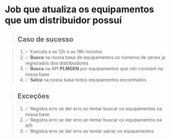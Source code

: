 # Job que atualiza os equipamentos que um distribuidor possuí

> ## Caso de sucesso

> 1. ✅ Executa a as 12h e as 18h minutos
> 2. ✅ **Busca** na nossa base de equipamentos os números de séries ja registrados dos distribuidores
> 3. ✅ **Busca** na API **PLMGEN** por equipamentos que não constam na nossa base
> 4. ✅ **Salva** na nossa base todos equipamentos encontrados

> ## Exceções

> 1. ✅ Registra erro se der erro ao tentar buscar os equipamentos na nossa base
> 2. ✅ Registra erro se der erro ao tentar buscar os equipamentos na API
> 3. ✅ Registra erro se der erro ao tentar salvar os equipamentos

